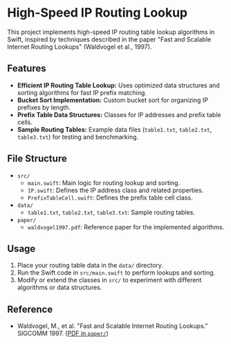 
# High-Speed IP Routing Lookup

This project implements high-speed IP routing table lookup algorithms in Swift, inspired by techniques described in the paper "Fast and Scalable Internet Routing Lookups" (Waldvogel et al., 1997).

## Features

- **Efficient IP Routing Table Lookup:** Uses optimized data structures and sorting algorithms for fast IP prefix matching.
- **Bucket Sort Implementation:** Custom bucket sort for organizing IP prefixes by length.
- **Prefix Table Data Structures:** Classes for IP addresses and prefix table cells.
- **Sample Routing Tables:** Example data files (`table1.txt`, `table2.txt`, `table3.txt`) for testing and benchmarking.

## File Structure

- `src/`
	- `main.swift`: Main logic for routing lookup and sorting.
	- `IP.swift`: Defines the IP address class and related properties.
	- `PrefixTableCell.swift`: Defines the prefix table cell class.
- `data/`
	- `table1.txt`, `table2.txt`, `table3.txt`: Sample routing tables.
- `paper/`
	- `waldvogel1997.pdf`: Reference paper for the implemented algorithms.

## Usage

1. Place your routing table data in the `data/` directory.
2. Run the Swift code in `src/main.swift` to perform lookups and sorting.
3. Modify or extend the classes in `src/` to experiment with different algorithms or data structures.

## Reference

- Waldvogel, M., et al. "Fast and Scalable Internet Routing Lookups." SIGCOMM 1997. ([PDF in `paper/`](paper/waldvogel1997.pdf))

